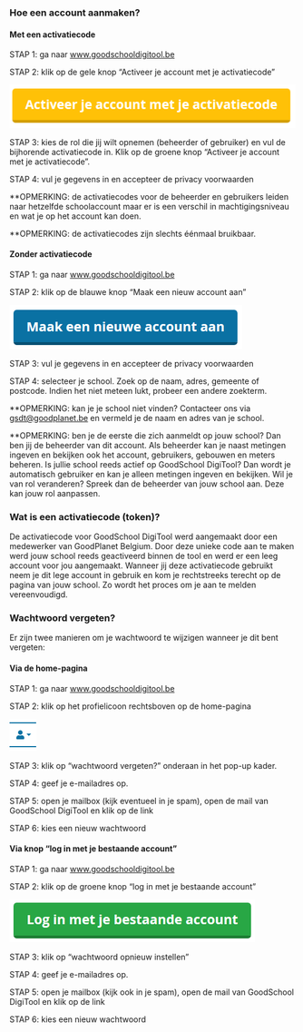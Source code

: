 ### Hoe een account aanmaken?
#### Met een activatiecode 
 
STAP 1: ga naar www.goodschooldigitool.be

STAP 2: klik op de gele knop “Activeer je account met je activatiecode” 

![](https://github.com/GoodPlanetBelgium/text_GSDT/raw/main/images/activeer%20je%20account%20met%20je%20activatiecode.PNG)

STAP 3: kies de rol die jij wilt opnemen (beheerder of gebruiker) en vul de bijhorende activatiecode in. Klik op de groene knop “Activeer je account met je activatiecode”.

STAP 4: vul je gegevens in en accepteer de privacy voorwaarden

**OPMERKING: de activatiecodes voor de beheerder en gebruikers leiden naar hetzelfde schoolaccount maar er is een verschil in machtigingsniveau en wat je op het account kan doen.

**OPMERKING: de activatiecodes zijn slechts éénmaal bruikbaar.

#### Zonder activatiecode
 
STAP 1: ga naar www.goodschooldigitool.be

STAP 2: klik op de blauwe knop “Maak een nieuw account aan” 

![](https://github.com/GoodPlanetBelgium/text_GSDT/raw/main/images/maak%20een%20nieuw%20account%20aan.PNG)

STAP 3: vul je gegevens in en accepteer de privacy voorwaarden

STAP 4: selecteer je school. Zoek op de naam, adres, gemeente of postcode. Indien het niet meteen lukt, probeer een andere zoekterm.

**OPMERKING: kan je je school niet vinden? Contacteer ons via gsdt@goodplanet.be en vermeld je de naam en adres van je school.

**OPMERKING: ben je de eerste die zich aanmeldt op jouw school? Dan ben jij de beheerder van dit account. Als beheerder kan je naast metingen ingeven en bekijken ook het account, gebruikers, gebouwen en meters beheren. Is jullie school reeds actief op GoodSchool DigiTool? Dan wordt je automatisch gebruiker en kan je alleen metingen ingeven en bekijken. Wil je van rol veranderen? Spreek dan de beheerder van jouw school aan. Deze kan jouw rol aanpassen.

### Wat is een activatiecode (token)?

De activatiecode voor GoodSchool DigiTool werd aangemaakt door een medewerker van GoodPlanet Belgium. Door deze unieke code aan te maken werd jouw school reeds geactiveerd binnen de tool en werd er een leeg  account voor jou aangemaakt. Wanneer jij deze activatiecode gebruikt neem je dit lege  account in gebruik en kom je rechtstreeks terecht op de pagina van jouw school. Zo wordt het proces om je aan te melden vereenvoudigd.

### Wachtwoord vergeten? 

Er zijn twee manieren om je wachtwoord te wijzigen wanneer je dit bent vergeten:

#### Via de home-pagina
 
STAP 1: ga naar www.goodschooldigitool.be

STAP 2: klik op het profielicoon  rechtsboven op de home-pagina  

![](https://github.com/GoodPlanetBelgium/text_GSDT/raw/main/images/profielicoon.PNG)

STAP 3: klik op “wachtwoord vergeten?” onderaan in het pop-up kader.

STAP 4: geef je e-mailadres op. 

STAP 5: open je mailbox (kijk eventueel in je spam), open de mail van GoodSchool DigiTool en klik op de link

STAP 6: kies een nieuw wachtwoord

#### Via knop “log in met je bestaande account”
 
STAP 1: ga naar www.goodschooldigitool.be

STAP 2: klik op de groene knop “log in met je bestaande account”

![](https://github.com/GoodPlanetBelgium/text_GSDT/raw/main/images/login%20met%20je%20bestaande%20account.PNG)

STAP 3: klik op “wachtwoord opnieuw instellen”

STAP 4: geef je e-mailadres op. 

STAP 5: open je mailbox (kijk ook in je spam), open de mail van GoodSchool DigiTool en klik op de link

STAP 6: kies een nieuw wachtwoord

